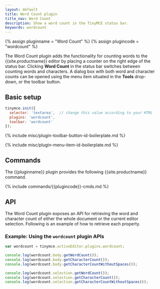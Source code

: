 ```yaml
---
layout: default
title: Word Count plugin
title_nav: Word Count
description: Show a word count in the TinyMCE status bar.
keywords: wordcount
---
```


{% assign pluginname = "Word Count" %}
{% assign plugincode = "wordcount" %}

The Word Count plugin adds the functionality for counting words to the {{site.productname}} editor by placing a counter on the right edge of the status bar. Clicking **Word Count** in the status bar switches between counting words and characters. A dialog box with both word and character counts can be opened using the menu item situated in the **Tools** drop-down, or the toolbar button.

## Basic setup

```js
tinymce.init({
  selector: 'textarea',  // change this value according to your HTML
  plugins: 'wordcount',
  toolbar: 'wordcount'
});
```

{% include misc/plugin-toolbar-button-id-boilerplate.md %}

{% include misc/plugin-menu-item-id-boilerplate.md %}

## Commands

The {{pluginname}} plugin provides the following {{site.productname}} command.

{% include commands/{{plugincode}}-cmds.md %}

## API

The Word Count plugin exposes an API for retrieving the word and character count of either the whole document or the current editor selection. Following is an example of how to retrieve each property.

### Example: Using the `wordcount` plugin APIs

```js
var wordcount = tinymce.activeEditor.plugins.wordcount;

console.log(wordcount.body.getWordCount());
console.log(wordcount.body.getCharacterCount());
console.log(wordcount.body.getCharacterCountWithoutSpaces());

console.log(wordcount.selection.getWordCount());
console.log(wordcount.selection.getCharacterCount());
console.log(wordcount.selection.getCharacterCountWithoutSpaces());
```
